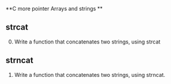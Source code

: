 **C more pointer Arrays and strings **

## strcat ##
0. Write a function that concatenates two strings, using strcat

## strncat ##
1. Write a function that concatenates two strings, using strncat.
